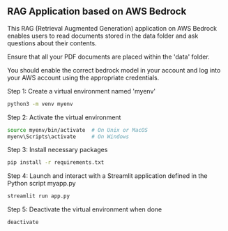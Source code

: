 ## RAG Application based on AWS Bedrock
This RAG (Retrieval Augmented Generation) application on AWS Bedrock enables users 
to read documents stored in the data folder and ask questions about their contents.

Ensure that all your PDF documents are placed within the 'data' folder.

You should enable the correct bedrock model in your account and log into your AWS account using the appropriate credentials.

Step 1: Create a virtual environment named 'myenv'
```bash
python3 -m venv myenv
```
Step 2: Activate the virtual environment
```bash
source myenv/bin/activate  # On Unix or MacOS
myenv\Scripts\activate     # On Windows
```
Step 3: Install necessary packages
```bash
pip install -r requirements.txt
```
Step 4: Launch and interact with a Streamlit application defined in the Python script myapp.py
```bash
streamlit run app.py  
```
Step 5: Deactivate the virtual environment when done
```bash
deactivate
```
